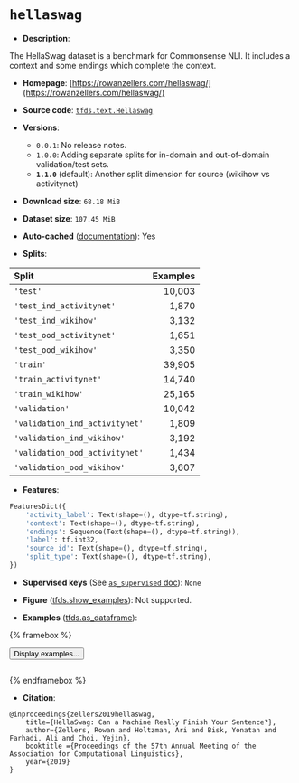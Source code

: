 <div itemscope itemtype="http://schema.org/Dataset">
  <div itemscope itemprop="includedInDataCatalog" itemtype="http://schema.org/DataCatalog">
    <meta itemprop="name" content="TensorFlow Datasets" />
  </div>
  <meta itemprop="name" content="hellaswag" />
  <meta itemprop="description" content="The HellaSwag dataset is a benchmark for Commonsense NLI. It includes a context&#10;and some endings which complete the context.&#10;&#10;To use this dataset:&#10;&#10;```python&#10;import tensorflow_datasets as tfds&#10;&#10;ds = tfds.load(&#x27;hellaswag&#x27;, split=&#x27;train&#x27;)&#10;for ex in ds.take(4):&#10;  print(ex)&#10;```&#10;&#10;See [the guide](https://www.tensorflow.org/datasets/overview) for more&#10;informations on [tensorflow_datasets](https://www.tensorflow.org/datasets).&#10;&#10;" />
  <meta itemprop="url" content="https://www.tensorflow.org/datasets/catalog/hellaswag" />
  <meta itemprop="sameAs" content="https://rowanzellers.com/hellaswag/" />
  <meta itemprop="citation" content="@inproceedings{zellers2019hellaswag,&#10;    title={HellaSwag: Can a Machine Really Finish Your Sentence?},&#10;    author={Zellers, Rowan and Holtzman, Ari and Bisk, Yonatan and Farhadi, Ali and Choi, Yejin},&#10;    booktitle ={Proceedings of the 57th Annual Meeting of the Association for Computational Linguistics},&#10;    year={2019}&#10;}" />
</div>

# `hellaswag`


*   **Description**:

The HellaSwag dataset is a benchmark for Commonsense NLI. It includes a context
and some endings which complete the context.

*   **Homepage**:
    [https://rowanzellers.com/hellaswag/](https://rowanzellers.com/hellaswag/)

*   **Source code**:
    [`tfds.text.Hellaswag`](https://github.com/tensorflow/datasets/tree/master/tensorflow_datasets/text/hellaswag.py)

*   **Versions**:

    *   `0.0.1`: No release notes.
    *   `1.0.0`: Adding separate splits for in-domain and out-of-domain
        validation/test sets.
    *   **`1.1.0`** (default): Another split dimension for source (wikihow vs
        activitynet)

*   **Download size**: `68.18 MiB`

*   **Dataset size**: `107.45 MiB`

*   **Auto-cached**
    ([documentation](https://www.tensorflow.org/datasets/performances#auto-caching)):
    Yes

*   **Splits**:

Split                          | Examples
:----------------------------- | -------:
`'test'`                       | 10,003
`'test_ind_activitynet'`       | 1,870
`'test_ind_wikihow'`           | 3,132
`'test_ood_activitynet'`       | 1,651
`'test_ood_wikihow'`           | 3,350
`'train'`                      | 39,905
`'train_activitynet'`          | 14,740
`'train_wikihow'`              | 25,165
`'validation'`                 | 10,042
`'validation_ind_activitynet'` | 1,809
`'validation_ind_wikihow'`     | 3,192
`'validation_ood_activitynet'` | 1,434
`'validation_ood_wikihow'`     | 3,607

*   **Features**:

```python
FeaturesDict({
    'activity_label': Text(shape=(), dtype=tf.string),
    'context': Text(shape=(), dtype=tf.string),
    'endings': Sequence(Text(shape=(), dtype=tf.string)),
    'label': tf.int32,
    'source_id': Text(shape=(), dtype=tf.string),
    'split_type': Text(shape=(), dtype=tf.string),
})
```

*   **Supervised keys** (See
    [`as_supervised` doc](https://www.tensorflow.org/datasets/api_docs/python/tfds/load#args)):
    `None`

*   **Figure**
    ([tfds.show_examples](https://www.tensorflow.org/datasets/api_docs/python/tfds/visualization/show_examples)):
    Not supported.

*   **Examples**
    ([tfds.as_dataframe](https://www.tensorflow.org/datasets/api_docs/python/tfds/as_dataframe)):

<!-- mdformat off(HTML should not be auto-formatted) -->

{% framebox %}

<button id="displaydataframe">Display examples...</button>
<div id="dataframecontent" style="overflow-x:auto"></div>
<script>
const url = "https://storage.googleapis.com/tfds-data/visualization/dataframe/hellaswag-1.1.0.html";
const dataButton = document.getElementById('displaydataframe');
dataButton.addEventListener('click', async () => {
  // Disable the button after clicking (dataframe loaded only once).
  dataButton.disabled = true;

  const contentPane = document.getElementById('dataframecontent');
  try {
    const response = await fetch(url);
    // Error response codes don't throw an error, so force an error to show
    // the error message.
    if (!response.ok) throw Error(response.statusText);

    const data = await response.text();
    contentPane.innerHTML = data;
  } catch (e) {
    contentPane.innerHTML =
        'Error loading examples. If the error persist, please open '
        + 'a new issue.';
  }
});
</script>

{% endframebox %}

<!-- mdformat on -->

*   **Citation**:

```
@inproceedings{zellers2019hellaswag,
    title={HellaSwag: Can a Machine Really Finish Your Sentence?},
    author={Zellers, Rowan and Holtzman, Ari and Bisk, Yonatan and Farhadi, Ali and Choi, Yejin},
    booktitle ={Proceedings of the 57th Annual Meeting of the Association for Computational Linguistics},
    year={2019}
}
```

